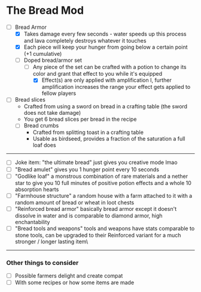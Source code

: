 # The Bread Mod
- [ ] Bread Armor
  - [X] Takes damage every few seconds - water speeds up this process and lava completely destroys whatever it touches
  - [X] Each piece will keep your hunger from going below a certain point (+1 cumulative)
  - [ ] Doped bread/armor set
    - [ ] Any piece of the set can be crafted with a potion to change its color and grant that effect to you while it's equipped
      - [X] Effect(s) are only applied with amplification I, further amplification increases the range your effect gets applied to fellow players
- [ ] Bread slices
  - Crafted from using a sword on bread in a crafting table (the sword does not take damage)
  - You get 6 bread slices per bread in the recipe
  - [ ] Bread crumbs
    - Crafted from splitting toast in a crafting table
    - Usable as birdseed, provides a fraction of the saturation a full loaf does 
---
- [ ] Joke item: "the ultimate bread" just gives you creative mode lmao
- [ ] "Bread amulet" gives you 1 hunger point every 10 seconds
- [ ] "Godlike loaf" a monstrous combination of rare materials and a nether star to give you 10 full minutes of positive potion effects and a whole 10 absorption hearts
- [ ] "Farmhouse structure" a random house with a farm attached to it with a random amount of bread or wheat in loot chests
- [ ] "Reinforced bread armor" basically bread armor except it doesn't dissolve in water and is comparable to diamond armor, high enchantability
- [ ] "Bread tools and weapons" tools and weapons have stats comparable to stone tools, can be upgraded to their Reinforced variant for a much stronger / longer lasting item\
---
### Other things to consider
- [ ] Possible farmers delight and create compat
- [ ] With some recipes or how some items are made